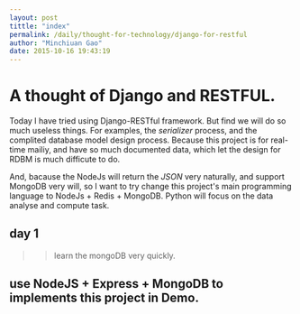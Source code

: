 ```yaml
---
layout: post
tittle: "index"
permalink: /daily/thought-for-technology/django-for-restful
author: "Minchiuan Gao"
date: 2015-10-16 19:43:19
---
```


# A thought of Django and RESTFUL.

Today I have tried using Django-RESTful framework. But find we will do so much useless things. For examples, the *serializer* process, and the complited database model design process. Because this project is for real-time mailiy, and have so much documented data, which let the design for RDBM is much difficute to do.

And, bacause the NodeJs will return the *JSON* very naturally, and support MongoDB very will, so I want to try change this project's main programming language to NodeJs + Redis + MongoDB. Python will focus on the data analyse and compute task.

## day 1

>> learn the mongoDB very quickly.

## use NodeJS + Express + MongoDB to implements this project in Demo.
